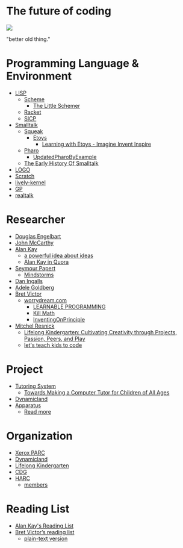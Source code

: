 # The future of coding
![](http://wwj-fig-bed.just4fun.site/dynabook_3e211037.png)

"better old thing."

# Programming Language & Environment
*  [LISP](https://en.wikipedia.org/wiki/Lisp_(programming_language))
    *  [Scheme](https://en.wikipedia.org/wiki/Scheme_(programming_language))
        *  [The Little Schemer](https://book.douban.com/subject/1632977/)
    *  [Racket](https://www.racket-lang.org/)
    *  [SICP](https://web.mit.edu/alexmv/6.037/sicp.pdf)
*  [Smalltalk](https://en.wikipedia.org/wiki/Smalltalk)
    *  [Squeak](http://www.squeakland.org/)
        *  [Etoys](https://en.wikipedia.org/wiki/Etoys_(programming_language))
            *  [Learning with Etoys - Imagine Invent Inspire](http://wiki.squeakland.org/index.php/LearningWithEtoysI3)
    *  [Pharo](https://pharo.org/)
        *  [UpdatedPharoByExample](https://github.com/SquareBracketAssociates/UpdatedPharoByExample)
    *  [The Early History Of Smalltalk](http://worrydream.com/EarlyHistoryOfSmalltalk)
*  [LOGO](https://en.wikipedia.org/wiki/Logo_(programming_language))
*  [Scratch](https://scratch.mit.edu/)
*  [lively-kernel](https://www.lively-kernel.org/)
*  [GP](https://harc.ycr.org/project/gp/)
*  [realtalk](https://harc.ycr.org/project/realtalk/)

# Researcher
*  [Douglas Engelbart](https://en.wikipedia.org/wiki/Douglas_Engelbart)
*  [John McCarthy](https://en.wikipedia.org/wiki/John_McCarthy_(computer_scientist))
*  [Alan Kay](https://en.wikipedia.org/wiki/Alan_Kay)
    *  [a powerful idea about ideas](https://www.ted.com/talks/alan_kay_shares_a_powerful_idea_about_ideas?language=zh-cn)
    *  [Alan Kay in Quora](https://www.quora.com/profile/Alan-Kay-11)
*  [Seymour Papert](https://en.wikipedia.org/wiki/Seymour_Papert)
    *  [Mindstorms](http://worrydream.com/refs/Papert%20-%20Mindstorms%201st%20ed.pdf)
*  [Dan Ingalls](https://en.wikipedia.org/wiki/Dan_Ingalls)
*  [Adele Goldberg](https://en.wikipedia.org/wiki/Adele_Goldberg_(computer_scientist))
*  [Bret Victor](https://en.wikipedia.org/wiki/Bret_Victor)
    *  [worrydream.com](http://worrydream.com/)
        *  [LEARNABLE PROGRAMMING](http://worrydream.com/#!/LearnableProgramming)
        *  [Kill Math](http://worrydream.com/KillMath/)
        *  [InventingOnPrinciple](http://worrydream.com/#!/InventingOnPrinciple)
*  [Mitchel Resnick](https://en.wikipedia.org/wiki/Mitchel_Resnick)
    *  [Lifelong Kindergarten: Cultivating Creativity through Projects, Passion, Peers, and Play](https://mitpress.mit.edu/books/lifelong-kindergarten)
    *  [let's teach kids to code](https://www.ted.com/talks/mitch_resnick_let_s_teach_kids_to_code)

# Project
*  [Tutoring System](https://harc.ycr.org/project/tutoring-system/)
    *  [Towards Making a Computer Tutor for Children of All Ages](http://www.vpri.org/pdf/tr2016002_tutor.pdf)
*  [Dynamicland](https://dynamicland.org/)
*  [Apparatus](https://harc.ycr.org/project/apparatus/)
    *  [Read more](http://aprt.us/)

# Organization
*  [Xerox PARC](https://en.wikipedia.org/wiki/PARC_(company))
*  [Dynamicland](https://dynamicland.org/)
*  [Lifelong Kindergarten](https://www.media.mit.edu/groups/lifelong-kindergarten/overview/)
*  [CDG](http://www.cdglabs.org/)
*  [HARC](https://harc.ycr.org/)
    *  [members](https://harc.ycr.org/member/)

# Reading List
*  [Alan Kay's Reading List](http://www.squeakland.org/resources/books/readingList.jsp)
*  [Bret Victor’s reading list](http://worrydream.com/#!/Links)
    *  [plain-text version](https://gist.github.com/nickloewen/10565777)
